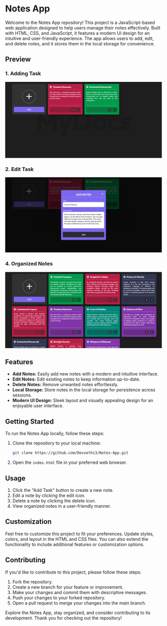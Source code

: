 # Notes App

Welcome to the Notes App repository! This project is a JavaScript-based web application designed to help users manage their notes effectively. Built with HTML, CSS, and JavaScript, it features a modern UI design for an intuitive and user-friendly experience. The app allows users to add, edit, and delete notes, and it stores them in the local storage for convenience.

## Preview

### 1. Adding Task

![Notes App - Adding Task](Preview_Add_Task.png)

### 2. Edit Task

![Notes App - Edit Task](Preview_Edit_Task.png)

### 4. Organized Notes

![Notes App - Organized Notes](Preview_Organized_Notes.png)

## Features

- **Add Notes:** Easily add new notes with a modern and intuitive interface.
- **Edit Notes:** Edit existing notes to keep information up-to-date.
- **Delete Notes:** Remove unwanted notes effortlessly.
- **Local Storage:** Store notes in the local storage for persistence across sessions.
- **Modern UI Design:** Sleek layout and visually appealing design for an enjoyable user interface.

## Getting Started

To run the Notes App locally, follow these steps:

1. Clone the repository to your local machine:

   ```bash
   git clone https://github.com/Devsethi3/Notes-App.git
   ```

2. Open the `index.html` file in your preferred web browser.

## Usage

1. Click the "Add Task" button to create a new note.
2. Edit a note by clicking the edit icon.
3. Delete a note by clicking the delete icon.
4. View organized notes in a user-friendly manner.

## Customization

Feel free to customize this project to fit your preferences. Update styles, colors, and layout in the HTML and CSS files. You can also extend the functionality to include additional features or customization options.

## Contributing

If you'd like to contribute to this project, please follow these steps:

1. Fork the repository.
2. Create a new branch for your feature or improvement.
3. Make your changes and commit them with descriptive messages.
4. Push your changes to your forked repository.
5. Open a pull request to merge your changes into the main branch.

Explore the Notes App, stay organized, and consider contributing to its development. Thank you for checking out the repository!